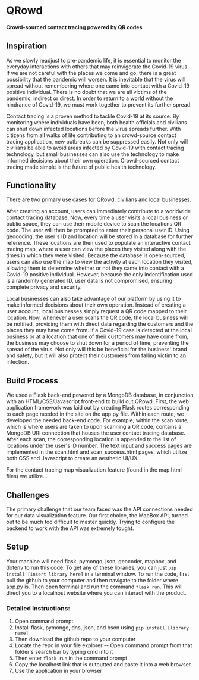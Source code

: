 # QRowd
#### Crowd-sourced contact tracing powered by QR codes


## Inspiration
As we slowly readjust to pre-pandemic life, it is essential to monitor the everyday interactions with others that may reinvigorate the Covid-19 virus. If we are not careful with the places we come and go, there is a great possibility that the pandemic will worsen. It is inevitable that the virus will spread without remembering where one came into contact with a Covid-19 positive individual. There is no doubt that we are all victims of the pandemic, indirect or direct. In order to return to a world without the hindrance of Covid-19, we must work together to prevent its further spread.

Contact tracing is a proven method to tackle Covid-19 at its source. By monitoring where individuals have been, both health officials and civilians can shut down infected locations before the virus spreads further. With citizens from all walks of life contributing to an crowd-source contact tracing application, new outbreaks can be suppressed easily. Not only will civilians be able to avoid areas infected by Covid-19 with contact tracing technology, but small businesses can also use the technology to make informed decisions about their own operation. Crowd-sourced contact tracing made simple is the future of public health technology.

## Functionality
There are two primary use cases for QRowd: civilians and local businesses.

After creating an account, users can immediately contribute to a worldwide contact tracing database. Now, every time a user visits a local business or public space, they can use their mobile device to scan the locations QR code. The user will then be prompted to enter their personal user ID. Using geocoding, the user's ID and location will be stored in a database for further reference. These locations are then used to populate an interactive contact tracing map, where a user can view the places they visited along with the times in which they were visited. Because the database is open-sourced, users can also use the map to view the activity at each location they visited, allowing them to determine whether or not they came into contact with a Covid-19 positive individual. However, because the only indentification used is a randomly generated ID, user data is not compromised, ensuring complete privacy and security.

Local businesses can also take advantage of our platform by using it to make informed decisions about their own operation. Instead of creating a user account, local businesses simply request a QR code mapped to their location. Now, whenever a user scans the QR code, the local business will be notified, providing them with direct data regarding the customers and the places they may have come from. If a Covid-19 case is detected at the local business or at a location that one of their customers may have come from, the business may choose to shut down for a period of time, preventing the spread of the virus. Not only will this be beneficial for the business' brand and safety, but it will also protect their customers from falling victim to an infection.

## Build Process
We used a Flask back-end powered by a MongoDB database, in conjunction with an HTML/CSS/Javascript front-end to build out QRowd. First, the web application framework was laid out by creating Flask routes corresponding to each page needed in the site on the app.py file. Within each route, we developed the needed back-end code. For example, within the scan route, which is where users are taken to upon scanning a QR code, contains a MongoDB URI connection that houses the user contact tracing database. After each scan, the corresponding location is appended to the list of locations under the user's ID number. The text input and success pages are implemented in the scan.html and scan_success.html pages, which utilize both CSS and Javascript to create an aesthetic UI/UX.

For the contact tracing map visualization feature (found in the map.html files) we utilize...

## Challenges
The primary challenge that our team faced was the API connections needed for our data visualization feature. Our first choice, the MapBox API, turned out to be much too difficult to master quickly. Trying to configure the backend to work with the API was extremely tought.

## Setup
Your machine will need flask, pymongo, json, geocoder, mapbox, and dotenv to run this code. To get any of these libraries, you can just `pip install [insert library here]` in a terminal window. To run the code, first pull the github to your computer and then navigate to the folder where app.py is. Then open terminal and run the command `flask run`. This will direct you to a localhost website where you can interact with the product.

### Detailed Instructions:
1. Open command prompt
2. Install flask, pymongo, dns, json, and bson using `pip install [library name]`
3. Then download the github repo to your computer
4. Locate the repo in your file explorer
   -- Open command prompt from that folder's search bar by typing cmd into it
5. Then enter `flask run` in the command prompt
6. Copy the localhost link that is outputted and paste it into a web browser
7. Use the application in your browser
